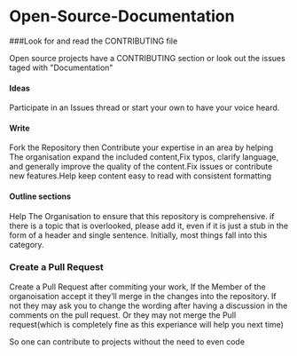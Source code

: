 # Open-Source-Documentation

###Look for and read the CONTRIBUTING file

Open source projects have a CONTRIBUTING section or look out the issues taged with "Documentation"

#### Ideas

Participate in an Issues thread or start your own to have your voice heard.

#### Write

Fork the Repository then Contribute your expertise in an area by helping The organisation expand the included content,Fix typos, clarify language, and generally improve the quality of the content.Fix issues or contribute new features.Help keep content easy to read with consistent formatting

#### Outline sections 
Help The Organisation to ensure that this repository is comprehensive. if there is a topic that is overlooked, please add it, even if it is just a stub in the form of a header and single sentence. Initially, most things fall into this category.

### Create a Pull Request
Create a Pull Request after commiting your work, If the Member of the organoisation accept it they’ll merge in the changes into the repository. If not they may ask you to change the wording  after having a discussion in the comments on the pull request. Or they may not merge the Pull request(which is completely fine as this experiance will help you next time)

So one can contribute to projects without the need to even code


